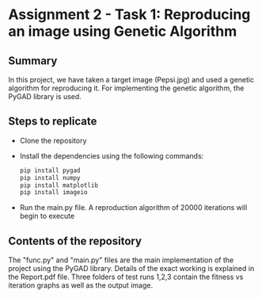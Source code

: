 # Assignment 2 - Task 1: Reproducing an image using Genetic Algorithm

## Summary

In this project, we have taken a target image (Pepsi.jpg) and used a genetic algorithm for reproducing it.
For implementing the genetic algorithm, the PyGAD library is used.

## Steps to replicate

- Clone the repository
- Install the dependencies using the following commands:

    ```python
    pip install pygad
    pip install numpy
    pip install matplotlib
    pip install imageio
    ```

- Run the main.py file. A reproduction algorithm of 20000 iterations will begin to execute

## Contents of the repository

The "func.py" and "main.py" files are the main implementation of the project using the PyGAD library. Details of the exact working is explained in the Report.pdf file. 
Three folders of test runs 1,2,3 contain the fitness vs iteration graphs as well as the output image.